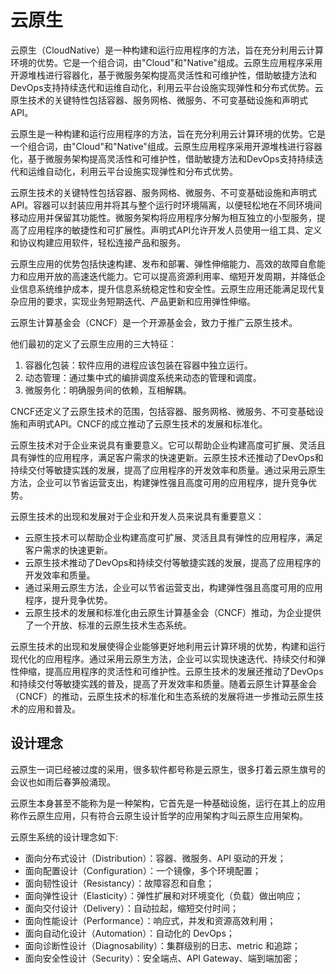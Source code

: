 # 云原生

云原生（CloudNative）是一种构建和运行应用程序的方法，旨在充分利用云计算环境的优势。它是一个组合词，由"Cloud"和"Native"组成。云原生应用程序采用开源堆栈进行容器化，基于微服务架构提高灵活性和可维护性，借助敏捷方法和DevOps支持持续迭代和运维自动化，利用云平台设施实现弹性和分布式优势。云原生技术的关键特性包括容器、服务网格、微服务、不可变基础设施和声明式API。


云原生是一种构建和运行应用程序的方法，旨在充分利用云计算环境的优势。它是一个组合词，由"Cloud"和"Native"组成。云原生应用程序采用开源堆栈进行容器化，基于微服务架构提高灵活性和可维护性，借助敏捷方法和DevOps支持持续迭代和运维自动化，利用云平台设施实现弹性和分布式优势。


云原生技术的关键特性包括容器、服务网格、微服务、不可变基础设施和声明式API。容器可以封装应用并将其与整个运行时环境隔离，以便轻松地在不同环境间移动应用并保留其功能性。微服务架构将应用程序分解为相互独立的小型服务，提高了应用程序的敏捷性和可扩展性。声明式API允许开发人员使用一组工具、定义和协议构建应用软件，轻松连接产品和服务。


云原生应用的优势包括快速构建、发布和部署、弹性伸缩能力、高效的故障自愈能力和应用开放的高速迭代能力。它可以提高资源利用率、缩短开发周期，并降低企业信息系统维护成本，提升信息系统稳定性和安全性。云原生应用还能满足现代复杂应用的要求，实现业务短期迭代、产品更新和应用弹性伸缩。


云原生计算基金会（CNCF）是一个开源基金会，致力于推广云原生技术。



他们最初的定义了云原生应用的三大特征：

1. 容器化包装：软件应用的进程应该包装在容器中独立运行。
2. 动态管理：通过集中式的编排调度系统来动态的管理和调度。
3. 微服务化：明确服务间的依赖，互相解耦。


CNCF还定义了云原生技术的范围，包括容器、服务网格、微服务、不可变基础设施和声明式API。CNCF的成立推动了云原生技术的发展和标准化。

云原生技术对于企业来说具有重要意义。它可以帮助企业构建高度可扩展、灵活且具有弹性的应用程序，满足客户需求的快速更新。云原生技术还推动了DevOps和持续交付等敏捷实践的发展，提高了应用程序的开发效率和质量。通过采用云原生方法，企业可以节省运营支出，构建弹性强且高度可用的应用程序，提升竞争优势。

云原生技术的出现和发展对于企业和开发人员来说具有重要意义：

- 云原生技术可以帮助企业构建高度可扩展、灵活且具有弹性的应用程序，满足客户需求的快速更新。
- 云原生技术推动了DevOps和持续交付等敏捷实践的发展，提高了应用程序的开发效率和质量。
- 通过采用云原生方法，企业可以节省运营支出，构建弹性强且高度可用的应用程序，提升竞争优势。
- 云原生技术的发展和标准化由云原生计算基金会（CNCF）推动，为企业提供了一个开放、标准的云原生技术生态系统。

云原生技术的出现和发展使得企业能够更好地利用云计算环境的优势，构建和运行现代化的应用程序。通过采用云原生方法，企业可以实现快速迭代、持续交付和弹性伸缩，提高应用程序的灵活性和可维护性。云原生技术的发展还推动了DevOps和持续交付等敏捷实践的普及，提高了开发效率和质量。随着云原生计算基金会（CNCF）的推动，云原生技术的标准化和生态系统的发展将进一步推动云原生技术的应用和普及。


## 设计理念

云原生一词已经被过度的采用，很多软件都号称是云原生，很多打着云原生旗号的会议也如雨后春笋般涌现。

云原生本身甚至不能称为是一种架构，它首先是一种基础设施，运行在其上的应用称作云原生应用，只有符合云原生设计哲学的应用架构才叫云原生应用架构。


云原生系统的设计理念如下:

- 面向分布式设计（Distribution）：容器、微服务、API 驱动的开发；
- 面向配置设计（Configuration）：一个镜像，多个环境配置；
- 面向韧性设计（Resistancy）：故障容忍和自愈；
- 面向弹性设计（Elasticity）：弹性扩展和对环境变化（负载）做出响应；
- 面向交付设计（Delivery）：自动拉起，缩短交付时间；
- 面向性能设计（Performance）：响应式，并发和资源高效利用；
- 面向自动化设计（Automation）：自动化的 DevOps；
- 面向诊断性设计（Diagnosability）：集群级别的日志、metric 和追踪；
- 面向安全性设计（Security）：安全端点、API Gateway、端到端加密；
